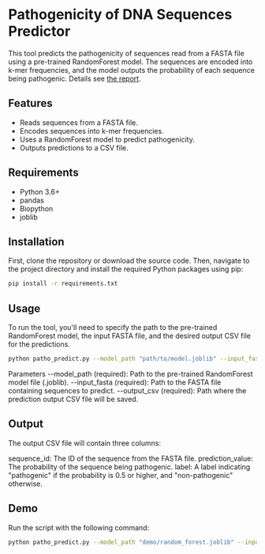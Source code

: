 # Pathogenicity of DNA Sequences Predictor

This tool predicts the pathogenicity of sequences read from a FASTA file using a pre-trained RandomForest model. The sequences are encoded into k-mer frequencies, and the model outputs the probability of each sequence being pathogenic. Details see [the report](./PathoVF.pdf).

## Features
 
- Reads sequences from a FASTA file.
- Encodes sequences into k-mer frequencies.
- Uses a RandomForest model to predict pathogenicity.
- Outputs predictions to a CSV file.

## Requirements

- Python 3.6+
- pandas
- Biopython
- joblib

## Installation

First, clone the repository or download the source code. Then, navigate to the project directory and install the required Python packages using pip:

```bash
pip install -r requirements.txt
```

## Usage

To run the tool, you'll need to specify the path to the pre-trained RandomForest model, the input FASTA file, and the desired output CSV file for the predictions.

```bash
python patho_predict.py --model_path "path/to/model.joblib" --input_fasta "path/to/input.fasta" --output_csv "path/to/output.csv"
```

Parameters
--model_path (required): Path to the pre-trained RandomForest model file (.joblib).
--input_fasta (required): Path to the FASTA file containing sequences to predict.
--output_csv (required): Path where the prediction output CSV file will be saved.

## Output
The output CSV file will contain three columns:

sequence_id: The ID of the sequence from the FASTA file.
prediction_value: The probability of the sequence being pathogenic.
label: A label indicating "pathogenic" if the probability is 0.5 or higher, and "non-pathogenic" otherwise.

## Demo

Run the script with the following command:

```bash
python patho_predict.py --model_path "demo/random_forest.joblib" --input_fasta "demo/demo.fna" --output_csv "result_demo.csv"
```
